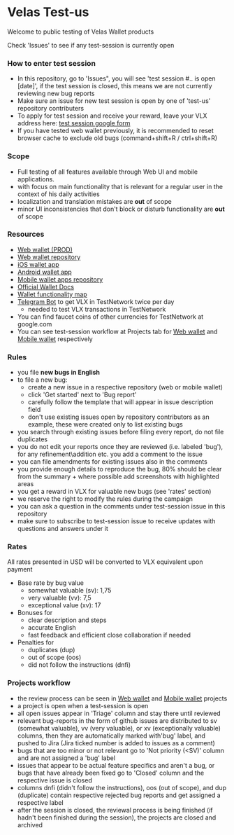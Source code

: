 # Velas Test-us
Welcome to public testing of Velas Wallet products

Check 'Issues' to see if any test-session is currently open

### How to enter test session
- In this repository, go to 'Issues", you will see 'test session #.. is open [date]', if the test session is closed, this means we are not currently reviewing new bug reports
- Make sure an issue for new test session is open by one of 'test-us' repository contributers
- To apply for test session and receive your reward, leave your VLX address here: [test session google form](https://forms.gle/Ko1Zme7PubfYNYve7)
- If you have tested web wallet previously, it is recommended to reset browser cache to exclude old bugs (command+shift+R / ctrl+shift+R)

### Scope

- Full testing of all features available through Web UI and mobile applications. 
- with focus on main functionality that is relevant for a regular user in the context of his daily activities
- localization and translation mistakes are **out** of scope
- minor UI inconsistencies that don't block or disturb functionality are **out** of scope

### Resources

- [Web wallet (PROD)](https://wallet.velas.com/) 
- [Web wallet repository](https://github.com/velas/JsWallet)
- [iOS wallet app](https://apps.apple.com/us/app/velas-mobile-wallet/id1541032748)
- [Android wallet app](https://play.google.com/store/apps/details?id=com.velas.mobile_wallet&hl=en&gl=US)
- [Mobile wallet apps repository](https://github.com/velas/mobile-wallet)
- [Official Wallet Docs](https://support.velas.com/hc/en-150/sections/360004308360-Questions-and-answers)
- [Wallet functionality map](https://miro.com/app/board/o9J_kgErsAQ=/)
- [Telegram Bot](https://t.me/velas_faucet_bot) to get VLX in TestNetwork twice per day
  - needed to test VLX transactions in TestNetwork
- You can find faucet coins of other currencies for TestNetwork at google.com
- You can see test-session workflow at Projects tab for [Web wallet](https://github.com/velas/JsWallet/projects/) and [Mobile wallet](https://github.com/velas/mobile-wallet/projects) respectively

### Rules

- you file **new bugs in English**
- to file a new bug:
  - create a new issue in a respective repository (web or mobile wallet)
  - click 'Get started' next to 'Bug report'
  - carefully follow the template that will appear in issue description field
  - don't use existing issues open by repository contributors as an example, these were created only to list existing bugs
- you search through existing issues before filing every report, do not file duplicates
- you do not edit your reports once they are reviewed (i.e. labeled 'bug'), for any refinement\addition etc. you add a comment to the issue
- you can file amendments for existing issues also in the comments
- you provide enough details to reproduce the bug, 80% should be clear from the summary + where possible add screenshots with highlighted areas 
- you get a reward in VLX for valuable new bugs (see 'rates' section)
- we reserve the right to modify the rules during the campaign
- you can ask a question in the comments under test-session issue in this repository
- make sure to subscribe to test-session issue to receive updates with questions and answers under it

### Rates
All rates presented in USD will be converted to VLX equivalent upon payment

- Base rate by bug value
  - somewhat valuable (sv): 1,75
  - very valuable (vv): 7,5
  - exceptional value (xv): 17
- Bonuses for
  - clear description and steps
  - accurate English
  - fast feedback and efficient close collaboration if needed
- Penalties for
  - duplicates (dup)
  - out of scope (oos)
  - did not follow the instructions (dnfi)
  
### Projects workflow

- the review process can be seen in [Web wallet](https://github.com/velas/JsWallet/projects/) and [Mobile wallet](https://github.com/velas/mobile-wallet/projects) projects
- a project is open when a test-session is open
- all open issues appear in 'Triage' column and stay there until reviewed
- relevant bug-reports in the form of github issues are distributed to sv (somewhat valuable), vv (very valuable), or xv (exceptionally valuable) columns, then they are automatically marked with'bug' label, and pushed to Jira (Jira ticked number is added to issues as a comment)
- bugs that are too minor or not relevant go to 'Not priority (<SV)' column and are not assigned a 'bug' label
- issues that appear to be actual feature specifics and aren't a bug, or bugs that have already been fixed go to 'Closed' column and the respective issue is closed
- columns dnfi (didn't follow the instructions), oos (out of scope), and dup (duplicate) contain respective rejected bug reports and get assigned a respective label
- after the session is closed, the reviewal process is being finished (if hadn't been finished during the session), the projects are closed and archived
